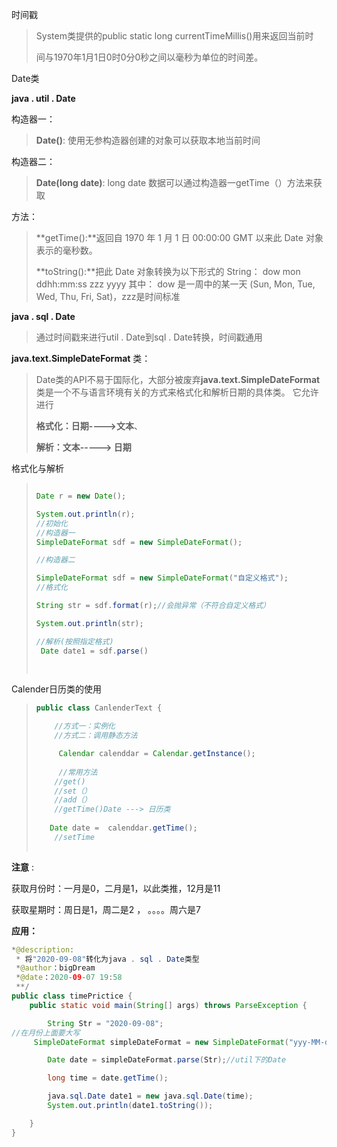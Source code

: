 时间戳

> System类提供的public static long currentTimeMillis()用来返回当前时
>
> 间与1970年1月1日0时0分0秒之间以毫秒为单位的时间差。

Date类

**java . util . Date**

构造器一：

> **Date()**: 使用无参构造器创建的对象可以获取本地当前时间

构造器二：

> **Date(long date)**: long date 数据可以通过构造器一getTime（）方法来获取

方法：

> **getTime():**返回自 1970 年 1 月 1 日 00:00:00 GMT 以来此 Date 对象表示的毫秒数。
>
>  **toString():**把此 Date 对象转换为以下形式的 String： dow mon ddhh:mm:ss zzz yyyy 其中： dow 是一周中的某一天 (Sun, Mon, Tue, Wed, Thu, Fri, Sat)，zzz是时间标准

**java . sql . Date**

> 通过时间戳来进行util . Date到sql . Date转换，时间戳通用

 **java.text.SimpleDateFormat** 类：

> Date类的API不易于国际化，大部分被废弃**java.text.SimpleDateFormat** 类是一个不与语言环境有关的方式来格式化和解析日期的具体类。 它允许进行
>
> **格式化：日期---->文本**、
>
> **解析：文本-----> 日期**

格式化与解析

> ```java
> 
> Date r = new Date();
> 
> System.out.println(r);
> //初始化
> //构造器一
> SimpleDateFormat sdf = new SimpleDateFormat();
> 
> //构造器二
> 
> SimpleDateFormat sdf = new SimpleDateFormat("自定义格式");
> //格式化
> 
> String str = sdf.format(r);//会抛异常（不符合自定义格式）
> 
> System.out.println(str);
> 
> //解析(按照指定格式)
>  Date date1 = sdf.parse()
> 
>     
> 
> ```

Calender日历类的使用

> ```java
> public class CanlenderText {
> 
>     //方式一：实例化
>     //方式二：调用静态方法
> 
>      Calendar calenddar = Calendar.getInstance();
>      
>      //常用方法
>     //get()
>     //set（）
>     //add（）
>     //getTime()Date ---> 日历类
>     
>    Date date =  calenddar.getTime();
>     //setTime 
>     
> ```

**注意** : 

 获取月份时：一月是0，二月是1，以此类推，12月是11

 获取星期时：周日是1，周二是2 ， 。。。。周六是7

**应用：**

```java
*@description:
 * 将"2020-09-08"转化为java . sql . Date类型
 *@author：bigDream
 *@date：2020-09-07 19:58
 **/
public class timePrictice {
    public static void main(String[] args) throws ParseException {

        String Str = "2020-09-08";
//在月份上面要大写
     SimpleDateFormat simpleDateFormat = new SimpleDateFormat("yyy-MM-dd");

        Date date = simpleDateFormat.parse(Str);//util下的Date

        long time = date.getTime();

        java.sql.Date date1 = new java.sql.Date(time);
        System.out.println(date1.toString());

    }
}
```

